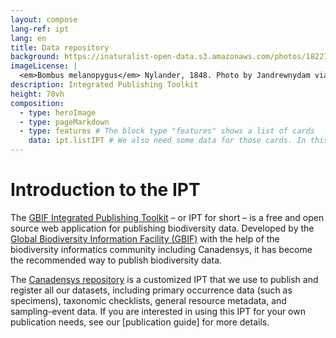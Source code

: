 ```yaml
---
layout: compose
lang-ref: ipt
lang: en
title: Data repository
background: https://inaturalist-open-data.s3.amazonaws.com/photos/182276315/original.jpg
imageLicense: |
  <em>Bombus melanopygus</em> Nylander, 1848. Photo by Jandrewnydam via [iNaturalist](https://www.gbif.org/occurrence/3712546723)
description: Integrated Publishing Toolkit 
height: 70vh
composition:
  - type: heroImage
  - type: pageMarkdown
  - type: features # The block type "features" shows a list of cards
    data: ipt.listIPT # We also need some data for those cards. In this case we refer to a yaml file in the _data folder.
---
```


# Introduction to the IPT 


The [GBIF Integrated Publishing Toolkit](https://github.com/gbif/ipt) – or IPT for short – is a free and open source web application for publishing biodiversity data. Developed by the [Global Biodiversity Information Facility (GBIF)](https://www.gbif.org/) with the help of the biodiversity informatics community including Canadensys, it has become the recommended way to publish biodiversity data.

The [Canadensys repository](https://data.canadensys.net/ipt/) is a customized IPT that we use to publish and register all our datasets, including primary occurrence data (such as specimens), taxonomic checklists, general resource metadata, and sampling-event data. If you are interested in using this IPT for your own publication needs, see our [publication guide] for more details.
